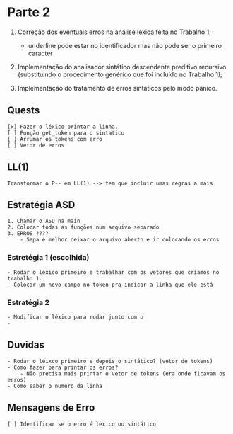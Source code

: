 # Parte 2

1. Correção dos eventuais erros na análise léxica feita no Trabalho 1;
    - underline pode estar no identificador mas não pode ser o primeiro caracter

2. Implementação do analisador sintático descendente preditivo recursivo (substituindo o procedimento genérico que foi incluído no Trabalho 1);

3. Implementação do tratamento de erros sintáticos pelo modo pânico.

## Quests

    [x] Fazer o léxico printar a linha.
    [ ] Função get_token para o sintatico
    [ ] Arrumar os tokens com erro
    [ ] Vetor de erros

## LL(1)

    Transformar o P-- em LL(1) --> tem que incluir umas regras a mais

## Estratégia ASD

    1. Chamar o ASD na main
    2. Colocar todas as funções num arquivo separado
    3. ERROS ????
        - Sepa é melhor deixar o arquivo aberto e ir colocando os erros

### Estretégia 1 (escolhida)

    - Rodar o léxico primeiro e trabalhar com os vetores que criamos no trabalho 1.
    - Colocar um novo campo no token pra indicar a linha que ele está

### Estratégia 2

    - Modificar o léxico para rodar junto com o 
    -


## Duvidas

    - Rodar o léixco primeiro e depois o sintático? (vetor de tokens)
    - Como fazer para printar os erros?
        - Não precisa mais printar o vetor de tokens (era onde ficavam os erros)
    - Como saber o numero da linha

## Mensagens de Erro

    [ ] Identificar se o erro é lexico ou sintático

    

